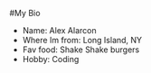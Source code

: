 #My Bio

- Name: Alex Alarcon
- Where Im from: Long Island, NY
- Fav food: Shake Shake burgers
- Hobby: Coding
